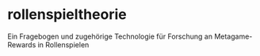 # rollenspieltheorie
Ein Fragebogen und zugehörige Technologie für Forschung an Metagame-Rewards in Rollenspielen
